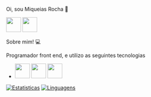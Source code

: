 Oi, sou Miqueias Rocha :rocket:

<a href="https://acesse.one/contatomiqueias"> <img src="https://cdn-icons-png.flaticon.com/128/3670/3670051.png" width="40px"/></a> <a href="https://acesse.one/instamiqueias"> <img src="https://cdn-icons-png.flaticon.com/128/3955/3955024.png" width="40px"></a>

Sobre mim! :computer:

Programador front end, e utilizo as seguintes tecnologias
<br>
- <img src="https://cdn-icons-png.flaticon.com/128/174/174854.png" width="40px"/> <img src="https://cdn-icons-png.flaticon.com/128/732/732190.png" width="40px" /> <img src="https://cdn-icons-png.flaticon.com/128/5968/5968292.png" width="40px" />  


[![Estatisticas](https://github-readme-stats.vercel.app/api?username=Queias007)](https://github.com/anuraghazra/github-readme-stats)  [![Linguagens](https://github-readme-stats.vercel.app/api/top-langs/?username=Queias007)](https://github.com/anuraghazra/github-readme-stats)
